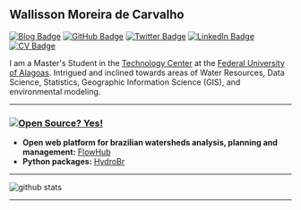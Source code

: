 ## Wallisson Moreira de Carvalho 

[![Blog Badge](https://img.shields.io/badge/My-Blog-blue)](https://wallissoncarvalho.github.io)
[![GitHub Badge](https://img.shields.io/github/followers/wallissoncarvalho?style=social)](https://github.com/wallissoncarvalho)
[![Twitter Badge](https://img.shields.io/twitter/follow/cmwallisson?style=social)](https://twitter.com/cmwallisson)
[![LinkedIn Badge](https://img.shields.io/badge/My-LinkedIn-blue)](https://www.linkedin.com/in/wallissoncarvalho)
[![CV Badge](https://img.shields.io/badge/My-CV-critical)](https://wallissoncarvalho.github.io/resume/)


I am a Master's Student in the [Technology Center](http://www.ufal.edu.br/unidadeacademica/ctec/) at the
[Federal University of Alagoas](https://ufal.br/).  Intrigued and inclined towards areas of Water Resources,
Data Science, Statistics, Geographic Information Science (GIS), and environmental modeling.

---

### [![Open Source? Yes!](https://badgen.net/badge/Open%20Source%20%3F/Yes%21/blue?icon=github)](https://github.com/wallissoncarvalho/)

- **Open web platform for brazilian watersheds analysis, planning and management:** [FlowHub](http://flowhub.com.br/)
- **Python packages:** [HydroBr](https://github.com/wallissoncarvalho/hydrobr)
---
![github stats](https://github-readme-stats.vercel.app/api?username=wallissoncarvalho&show_icons=true)

---
